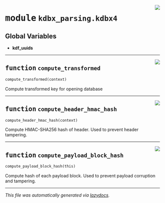 <!-- markdownlint-disable -->

<a href="../pykeepass/kdbx_parsing/kdbx4.py#L0"><img align="right" style="float:right;" src="https://img.shields.io/badge/-source-cccccc?style=flat-square"></a>

# <kbd>module</kbd> `kdbx_parsing.kdbx4`




**Global Variables**
---------------
- **kdf_uuids**

---

<a href="../pykeepass/kdbx_parsing/kdbx4.py#L30"><img align="right" style="float:right;" src="https://img.shields.io/badge/-source-cccccc?style=flat-square"></a>

## <kbd>function</kbd> `compute_transformed`

```python
compute_transformed(context)
```

Compute transformed key for opening database 


---

<a href="../pykeepass/kdbx_parsing/kdbx4.py#L68"><img align="right" style="float:right;" src="https://img.shields.io/badge/-source-cccccc?style=flat-square"></a>

## <kbd>function</kbd> `compute_header_hmac_hash`

```python
compute_header_hmac_hash(context)
```

Compute HMAC-SHA256 hash of header. Used to prevent header tampering. 


---

<a href="../pykeepass/kdbx_parsing/kdbx4.py#L160"><img align="right" style="float:right;" src="https://img.shields.io/badge/-source-cccccc?style=flat-square"></a>

## <kbd>function</kbd> `compute_payload_block_hash`

```python
compute_payload_block_hash(this)
```

Compute hash of each payload block. Used to prevent payload corruption and tampering. 




---

_This file was automatically generated via [lazydocs](https://github.com/ml-tooling/lazydocs)._
